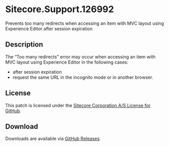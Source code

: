 # Sitecore.Support.126992
Prevents too many redirects when accessing an item with MVC layout using Experience Editor after session expiration

## Description
The “Too many redirects” error may occur when accessing an item with MVC layout using Experience Editor in the following cases:
- after session expiration
- request the same URL in the incognito mode or in another browser.

## License  
This patch is licensed under the [Sitecore Corporation A/S License for GitHub](https://github.com/sitecoresupport/Sitecore.Support.126992/blob/master/LICENSE).  

## Download  
Downloads are available via [GitHub Releases](https://github.com/sitecoresupport/Sitecore.Support.126992/releases).  

